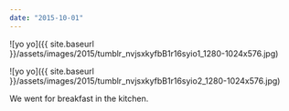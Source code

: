 ```yaml
---
date: "2015-10-01"
---
```


![yo yo]({{ site.baseurl }}/assets/images/2015/tumblr_nvjsxkyfbB1r16syio1_1280-1024x576.jpg)

![yo yo]({{ site.baseurl }}/assets/images/2015/tumblr_nvjsxkyfbB1r16syio2_1280-1024x576.jpg)

We went for breakfast in the kitchen.
